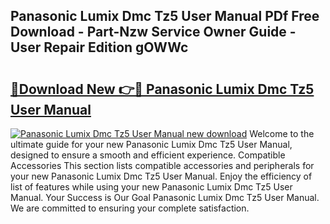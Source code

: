 ## Panasonic Lumix Dmc Tz5 User Manual PDf Free Download - Part-Nzw Service Owner Guide - User Repair Edition gOWWc

# <h2><a href="http://cf29611.oget.top/?id=Panasonic+Lumix+Dmc+Tz5+User+Manual">🔗Download New 👉🔴 Panasonic Lumix Dmc Tz5 User Manual</a></h2>

[![Panasonic Lumix Dmc Tz5 User Manual new download](https://i.imgur.com/5g1atiW.png)](http://cf29611.oget.top/?id=Panasonic+Lumix+Dmc+Tz5+User+Manual)
Welcome to the ultimate guide for your new Panasonic Lumix Dmc Tz5 User Manual, designed to ensure a smooth and efficient experience. Compatible Accessories This section lists compatible accessories and peripherals for your new Panasonic Lumix Dmc Tz5 User Manual. Enjoy the efficiency of list of features while using your new Panasonic Lumix Dmc Tz5 User Manual. Your Success is Our Goal Panasonic Lumix Dmc Tz5 User Manual. We are committed to ensuring your complete satisfaction.

